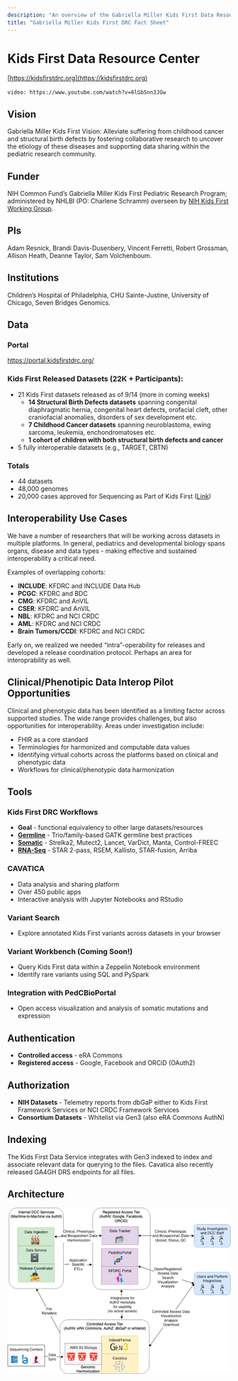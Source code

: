 ```yaml
---
description: "An overview of the Gabriella Miller Kids First Data Resource Center."
title: "Gabriella Miller Kids First DRC Fact Sheet"
---
```


# Kids First Data Resource Center

[https://kidsfirstdrc.org](https://kidsfirstdrc.org)

<socials>
<social-twitter-handle handle="kidsfirstdrc" showbird="true"></social-twitter-handle>
<social-youtube url="https://www.youtube.com/channel/UCK9sPu0j4_ci4m3nNFa6gVw/featured"></social-youtube>
</socials>

`video: https://www.youtube.com/watch?v=6lGbSnn3JGw`

## Vision

Gabriella Miller Kids First Vision: Alleviate suffering from childhood cancer and structural birth defects by fostering collaborative research to uncover the etiology of these diseases and supporting data sharing within the pediatric research community.

## Funder

NIH Common Fund’s Gabriella Miller Kids First Pediatric Research Program; administered by NHLBI (PO: Charlene Schramm) overseen by [NIH Kids First Working Group](https://commonfund.nih.gov/kidsfirst/members).

## PIs

Adam Resnick, Brandi Davis-Dusenbery, Vincent Ferretti, Robert Grossman, Allison Heath, Deanne Taylor, Sam Volchenboum.

## Institutions

Children’s Hospital of Philadelphia, CHU Sainte-Justine, University of Chicago, Seven Bridges Genomics.

## Data

### Portal

<https://portal.kidsfirstdrc.org/>

### Kids First Released Datasets (22K + Participants):

- 21 Kids First datasets released as of 9/14 (more in coming weeks)
    - **14 Structural Birth Defects datasets** spanning congenital diaphragmatic hernia, congenital heart defects, orofacial cleft, other craniofacial anomalies, disorders of sex development etc.
    - **7 Childhood Cancer datasets** spanning neuroblastoma, ewing sarcoma, leukemia, enchondromatoses etc.
    - **1 cohort of children with both structural birth defects and cancer**
- 5 fully interoperable datasets (e.g., TARGET, CBTN)

### Totals

- 44 datasets
- 48,000 genomes
- 20,000 cases approved for Sequencing as Part of Kids First ([Link](https://commonfund.nih.gov/kidsfirst/x01projects))

## Interoperability Use Cases

We have a number of researchers that will be working across datasets in multiple platforms. In general, pediatrics and developmental biology spans organs, disease and data types - making effective and sustained interoperability a critical need.

Examples of overlapping cohorts:

- **INCLUDE**: KFDRC and INCLUDE Data Hub
- **PCGC**: KFDRC and BDC
- **CMG**: KFDRC and AnVIL
- **CSER**: KFDRC and AnVIL
- **NBL**: KFDRC and NCI CRDC
- **AML**: KFDRC and NCI CRDC
- **Brain Tumors/CCDI**: KFDRC and NCI CRDC

Early on, we realized we needed “intra”-operability for releases and developed a release coordination protocol. Perhaps an area for interoprability as well.

## Clinical/Phenotipic Data Interop Pilot Opportunities

Clinical and phenotypic data has been identified as a limiting factor across supported studies. The wide range provides challenges, but also opportunities for interoperability. Areas under investigation include:

* FHIR as a core standard
* Terminologies for harmonized and computable data values
* Identifying virtual cohorts across the platforms based on clinical and phenotypic data
* Workflows for clinical/phenotypic data harmonization

## Tools

### Kids First DRC Workflows

- **Goal** - functional equivalency to other large datasets/resources
- **[Germline](https://github.com/kids-first/kf-jointgenotyping-workflow)** - Trio/family-based GATK germline best practices
- **[Somatic](https://github.com/kids-first/kf-somatic-workflow)** - Strelka2, Mutect2, Lancet, VarDict, Manta, Control-FREEC
- **[RNA-Seq](https://github.com/kids-first/kf-rnaseq-workflow)** - STAR 2-pass, RSEM, Kallisto, STAR-fusion, Arriba

### CAVATICA

- Data analysis and sharing platform
- Over 450 public apps
- Interactive analysis with Jupyter Notebooks and RStudio

### Variant Search

- Explore annotated Kids First variants across datasets in your browser

### Variant Workbench (Coming Soon!)

- Query Kids First data within a Zeppelin Notebook environment
- Identify rare variants using SQL and PySpark 

### Integration with PedCBioPortal

- Open access visualization and analysis of somatic mutations and expression

## Authentication

- **Controlled access** - eRA Commons
- **Registered access** - Google, Facebook and ORCiD (OAuth2)

## Authorization 

- **NIH Datasets** - Telemetry reports from dbGaP either to Kids First Framework Services or NCI CRDC Framework Services
- **Consortium Datasets** - Whitelist via Gen3 (also eRA Commons AuthN)

## Indexing

The Kids First Data Service integrates with Gen3 indexed to index and associate relevant data for querying to the files. Cavatica also recently released GA4GH DRS endpoints for all files.

## Architecture

![KF Architecture](_images/kf-arch.png)
